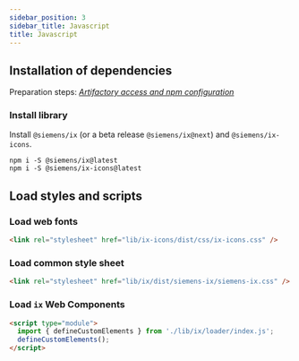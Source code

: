```yaml
---
sidebar_position: 3
sidebar_title: Javascript
title: Javascript
---
```


## Installation of dependencies

Preparation steps: _[Artifactory access and npm configuration](./artifactory.md)_

### Install library

Install `@siemens/ix` (or a beta release `@siemens/ix@next`) and `@siemens/ix-icons`.

```
npm i -S @siemens/ix@latest
npm i -S @siemens/ix-icons@latest
```

## Load styles and scripts

### Load web fonts

```html
<link rel="stylesheet" href="lib/ix-icons/dist/css/ix-icons.css" />
```

### Load common style sheet

```html
<link rel="stylesheet" href="lib/ix/dist/siemens-ix/siemens-ix.css" />
```

### Load `ix` Web Components

```html
<script type="module">
  import { defineCustomElements } from './lib/ix/loader/index.js';
  defineCustomElements();
</script>
```
